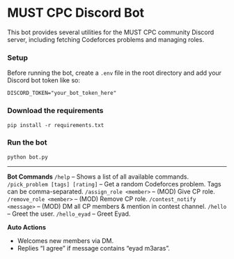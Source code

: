 # MUST CPC Discord Bot

This bot provides several utilities for the MUST CPC community Discord server, including fetching Codeforces problems and managing roles.

### Setup
Before running the bot, create a `.env` file in the root directory and add your Discord bot token like so:
```
DISCORD_TOKEN="your_bot_token_here"
```

### Download the requirements
```shell
pip install -r requirements.txt
```

### Run the bot
```shell
python bot.py
```

----
**Bot Commands**
`/help` – Shows a list of all available commands.
`/pick_problem [tags] [rating]` – Get a random Codeforces problem. Tags can be comma-separated.
`/assign_role <member>` – (MOD) Give CP role.
`/remove_role <member>` – (MOD) Remove CP role.
`/contest_notify <message>` – (MOD) DM all CP members & mention in contest channel.
`/hello` – Greet the user.
`/hello_eyad` – Greet Eyad.

**Auto Actions**
- Welcomes new members via DM.
- Replies “I agree” if message contains “eyad m3aras”.
